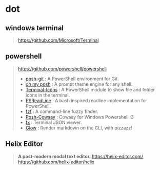 # __dot__  

## windows terminal
> https://github.com/Microsoft/Terminal  

## powershell
> https://github.com/powershell/powershell
>
> - [posh-git](https://github.com/dahlbyk/posh-git) : A PowerShell environment for Git.
> - [oh my posh](https://github.com/jandedobbeleer/oh-my-posh) : A prompt theme engine for any shell.
> - [Terminal-Icons](https://github.com/devblackops/Terminal-Icons) : A PowerShell module to show file and folder icons in the terminal.
> - [PSReadLine](https://github.com/PowerShell/PSReadLine) : A bash inspired readline implementation for PowerShell.
> - [fzf](chttps://github.com/junegunn/fzf/) : A command-line fuzzy finder.
> - [Posh-Cowsay](https://github.com/kanej/Posh-Cowsay) : Cowsay for Windows Powershell :3
> - [fx](https://github.com/antonmedv/fx) : Terminal JSON viewer.
> - [Glow](https://github.com/charmbracelet/glow) : Render markdown on the CLI, with pizzazz!  

## Helix Editor
> **A post-modern modal text editor.**
> https://helix-editor.com/
> https://github.com/helix-editor/helix